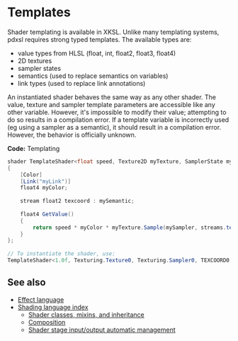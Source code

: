 # Templates

Shader templating is available in XKSL. Unlike many templating systems, pdxsl requires strong typed templates. The available types are:

- value types from HLSL (float, int, float2, float3, float4)
- 2D textures
- sampler states
- semantics (used to replace semantics on variables)
- link types (used to replace link annotations)

An instantiated shader behaves the same way as any other shader. The value, texture and sampler template parameters are accessible like any other variable. However, it's impossible to modify their value; attempting to do so results in a compilation error. If a template variable is incorrectly used (eg using a sampler as a semantic), it should result in a compilation error. However, the behavior is officially unknown.

**Code:** Templating

```cs
shader TemplateShader<float speed, Texture2D myTexture, SamplerState mySampler, Semantic mySemantic, LinkType myLink>
{
	[Color]
	[Link("myLink")]
	float4 myColor;
 
	stream float2 texcoord : mySemantic;
 
	float4 GetValue()
	{
		return speed * myColor * myTexture.Sample(mySampler, streams.texcoord);
	}
};
 
// To instantiate the shader, use:
TemplateShader<1.0f, Texturing.Texture0, Texturing.Sampler0, TEXCOORD0, MyColorLink>
```

## See also

* [Effect language](../effect-language.md)
* [Shading language index](index.md)
    - [Shader classes, mixins, and inheritance](shader-classes-mixins-and-inheritance.md)
    - [Composition](composition.md)
    - [Shader stage input/output automatic management](automatic-shader-stage-input-output.md)